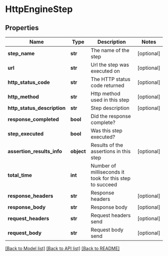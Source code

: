 # HttpEngineStep

## Properties
Name | Type | Description | Notes
------------ | ------------- | ------------- | -------------
**step_name** | **str** | The name of the step | [optional] 
**url** | **str** | Url the step was executed on | [optional] 
**http_status_code** | **str** | The HTTP status code returned | [optional] 
**http_method** | **str** | Http method used in this step | [optional] 
**http_status_description** | **str** | Step description | [optional] 
**response_completed** | **bool** | Did the response complete? | 
**step_executed** | **bool** | Was this step executed? | 
**assertion_results_info** | **object** | Results of the assertions in this step | [optional] 
**total_time** | **int** | Number of milliseconds it took for this step to succeed | 
**response_headers** | **str** | Response headers | [optional] 
**response_body** | **str** | Response body | [optional] 
**request_headers** | **str** | Request headers send | [optional] 
**request_body** | **str** | Request body send | [optional] 

[[Back to Model list]](../README.md#documentation-for-models) [[Back to API list]](../README.md#documentation-for-api-endpoints) [[Back to README]](../README.md)


